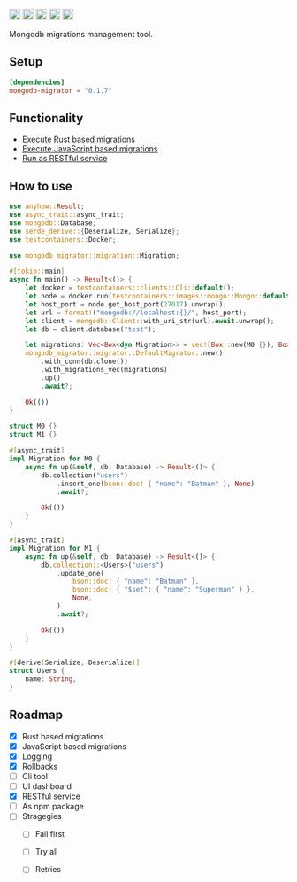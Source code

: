 [<img alt="github" src="https://img.shields.io/badge/github-kakoc/mongodb_migrator?style=for-the-badge&labelColor=555555&logo=github" height="20">](https://github.com/kakoc/mongodb_migrator)
[<img alt="crates.io" src="https://img.shields.io/crates/v/mongodb-migrator.svg?style=for-the-badge&color=fc8d62&logo=rust" height="20">](https://crates.io/crates/mongodb-migrator)
[<img alt="docs.rs" src="https://img.shields.io/badge/docs.rs-66c2a5?style=for-the-badge&labelColor=555555&logoColor=white&logo=docs.rs" height="20">](https://docs.rs/mongodb-migrator/latest/mongodb_migrator)
[<img alt="build status" src="https://img.shields.io/github/actions/workflow/status/kakoc/mongodb_migrator/rust.yml?branch=main&style=for-the-badge" height="20">](https://github.com/kakoc/mongodb_migrator/actions/workflows/rust.yml)
[<img alt="codecov.io" src="https://img.shields.io/codecov/c/github/kakoc/mongodb_migrator?style=for-the-badge" height="20">](https://codecov.io/gh/kakoc/mongodb_migrator)

Mongodb migrations management tool.

## Setup

```toml
[dependencies]
mongodb-migrator = "0.1.7"
```

## Functionality
- [Execute Rust based migrations][1]
- [Execute JavaScript based migrations][2]
- [Run as RESTful service][3]

[1]: https://github.com/kakoc/mongodb_migrator/blob/main/examples/as_lib.rs
[2]: https://github.com/kakoc/mongodb_migrator/blob/main/tests/shell.rs
[3]: https://github.com/kakoc/mongodb_migrator/blob/main/tests/server/mod.rs

## How to use

```rust
use anyhow::Result;
use async_trait::async_trait;
use mongodb::Database;
use serde_derive::{Deserialize, Serialize};
use testcontainers::Docker;

use mongodb_migrator::migration::Migration;

#[tokio::main]
async fn main() -> Result<()> {
    let docker = testcontainers::clients::Cli::default();
    let node = docker.run(testcontainers::images::mongo::Mongo::default());
    let host_port = node.get_host_port(27017).unwrap();
    let url = format!("mongodb://localhost:{}/", host_port);
    let client = mongodb::Client::with_uri_str(url).await.unwrap();
    let db = client.database("test");

    let migrations: Vec<Box<dyn Migration>> = vec![Box::new(M0 {}), Box::new(M1 {})];
    mongodb_migrator::migrator::DefaultMigrator::new()
        .with_conn(db.clone())
        .with_migrations_vec(migrations)
        .up()
        .await?;

    Ok(())
}

struct M0 {}
struct M1 {}

#[async_trait]
impl Migration for M0 {
    async fn up(&self, db: Database) -> Result<()> {
        db.collection("users")
            .insert_one(bson::doc! { "name": "Batman" }, None)
            .await?;

        Ok(())
    }
}

#[async_trait]
impl Migration for M1 {
    async fn up(&self, db: Database) -> Result<()> {
        db.collection::<Users>("users")
            .update_one(
                bson::doc! { "name": "Batman" },
                bson::doc! { "$set": { "name": "Superman" } },
                None,
            )
            .await?;

        Ok(())
    }
}

#[derive(Serialize, Deserialize)]
struct Users {
    name: String,
}
```

## Roadmap

- [x] Rust based migrations
- [x] JavaScript based migrations
- [x] Logging
- [x] Rollbacks
- [ ] Cli tool
- [ ] UI dashboard
- [x] RESTful service
- [ ] As npm package
- [ ] Stragegies
	- [ ] Fail first
	- [ ] Try all
	- [ ] Retries



